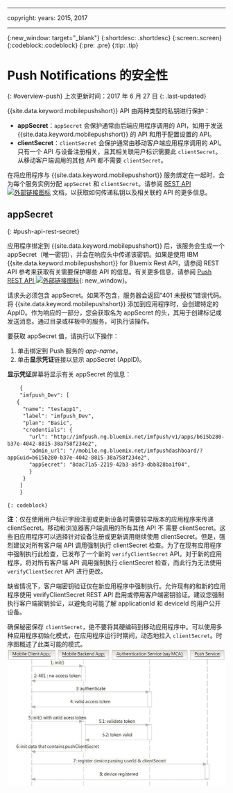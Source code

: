 ----

copyright:
 years: 2015, 2017

---

{:new_window: target="_blank"}
{:shortdesc: .shortdesc}
{:screen:.screen}
{:codeblock:.codeblock}
{:pre: .pre}
{:tip: .tip}

# Push Notifications 的安全性 
{: #overview-push}
上次更新时间：2017 年 6 月 27 日
{: .last-updated}


{{site.data.keyword.mobilepushshort}} API 由两种类型的私钥进行保护：

- **appSecret**：`appSecret` 会保护通常由后端应用程序调用的 API，如用于发送 {{site.data.keyword.mobilepushshort}} 的 API 和用于配置设置的 API。
- **clientSecret**：`clientSecret` 会保护通常由移动客户端应用程序调用的 API。只有一个 API 与设备注册相关，且其相关联用户标识需要此 `clientSecret`。从移动客户端调用的其他 API 都不需要 `clientSecret`。 

在将应用程序与 {{site.data.keyword.mobilepushshort}} 服务绑定在一起时，会为每个服务实例分配 `appSecret` 和 `clientSecret`。请参阅 [REST API ![外部链接图标](../../icons/launch-glyph.svg "外部链接图标")](https://mobile.{DomainName}/imfpush/) 文档，以获取如何传递私钥以及相关联的 API 的更多信息。

## appSecret 
{: #push-api-rest-secret}

应用程序绑定到 {{site.data.keyword.mobilepushshort}} 后，该服务会生成一个 appSecret（唯一密钥），并会在响应头中传递该密钥。如果是使用 IBM {{site.data.keyword.mobilepushshort}} for Bluemix Rest API，请参阅 REST API 参考来获取有关需要保护哪些 API 的信息。有关更多信息，请参阅 [Push REST API ![外部链接图标](../../icons/launch-glyph.svg "外部链接图标")](https://mobile.{DomainName}/imfpush/){: new_window}。

请求头必须包含 appSecret。如果不包含，服务器会返回“401 未授权”错误代码。将 {{site.data.keyword.mobilepushshort}} 添加到应用程序时，会创建特定的 AppID。作为响应的一部分，您会获取名为 appSecret 的头，其用于创建标记或发送消息。通过目录或样板中的服务，可执行该操作。

要获取 appSecret 值，请执行以下操作：

1. 单击绑定到 Push 服务的 *app-name*。
2. 单击**显示凭证**链接以显示 appSecret (AppID)。

**显示凭证**屏幕将显示有关 appSecret 的信息：
```
	{
    "imfpush_Dev": [
   {
     "name": "testapp1",
     "label": "imfpush_Dev",
     "plan": "Basic",
     "credentials": {
       "url": "http://imfpush.ng.bluemix.net/imfpush/v1/apps/b615b280-b37e-4042-8815-38a758f234e2",
       "admin_url": "//mobile.ng.bluemix.net/imfpushdashboard/?appGuid=b615b280-b37e-4042-8815-38a758f234e2",
       "appSecret": "8dac71a5-2219-42b3-a9f3-dbb828ba1f04",
       }
     }
    ]
    }
```
	{: codeblock} 


**注**：仅在使用用户标识字段注册或更新设备时需要较早版本的应用程序来传递 clientSecret。移动和浏览器客户端调用的所有其他 API 不
需要 clientSecret。这些旧应用程序可以选择针对设备注册或更新调用继续使用 clientSecret。但是，强烈建议对所有客户端 API 调用强制执行 clientSecret 检查。为了在现有应用程序中强制执行此检查，已发布了一个新的 `verifyClientSecret` API。对于新的应用程序，将对所有客户端 API 调用强制执行 clientSecret 检查，而此行为无法使用 `verifyClientSecret` API 进行更改。

缺省情况下，客户端密钥验证仅在新应用程序中强制执行。允许现有的和新的应用程序使用 verifyClientSecret REST API 启用或停用客户端密钥验证。建议您强制执行客户端密钥验证，以避免向可能了解 applicationId 和 deviceId 的用户公开设备。

确保秘密保存 `clientSecret`，绝不要将其硬编码到移动应用程序中。可以使用多种应用程序初始化模式，在应用程序运行时期间，动态地拉入 `clientSecret`。时序图概述了此类可能的模式。![启用推送](images/init_client_secret.jpg)
 



